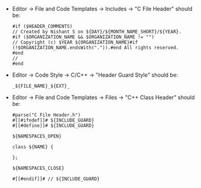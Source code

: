 * Editor -> File and Code Templates -> Includes -> "C File Header" should be:

  ```
  #if ($HEADER_COMMENTS)
  // Created by Nishant S on ${DAY}/${MONTH_NAME_SHORT}/${YEAR}.
  #if ($ORGANIZATION_NAME && $ORGANIZATION_NAME != "")
  // Copyright (c) $YEAR ${ORGANIZATION_NAME}#if (!$ORGANIZATION_NAME.endsWith(".")).#end All rights reserved.
  #end
  //
  #end
  ```

* Editor -> Code Style -> C/C++ -> "Header Guard Style" should be:
  ```
  _${FILE_NAME}_${EXT}_
  ```

* Editor -> File and Code Templates -> Files -> "C++ Class Header" should be:
  ```
  #parse("C File Header.h")
  #[[#ifndef]]# ${INCLUDE_GUARD}
  #[[#define]]# ${INCLUDE_GUARD}

  ${NAMESPACES_OPEN}

  class ${NAME} {

  };

  ${NAMESPACES_CLOSE}

  #[[#endif]]# // ${INCLUDE_GUARD}

  ```
